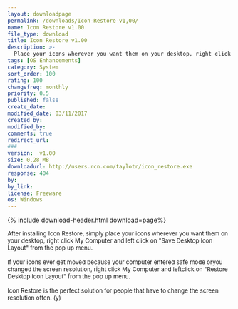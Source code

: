 ```yaml
---
layout: downloadpage
permalink: /downloads/Icon-Restore-v1,00/
name: Icon Restore v1.00
file_type: download
title: Icon Restore v1.00
description: >-
  Place your icons wherever you want them on your desktop, right click My Computer and select "Save Desktop Icon Layout"
tags: [OS Enhancements]
category: System
sort_order: 100
rating: 100
changefreq: monthly
priority: 0.5
published: false
create_date: 
modified_date: 03/11/2017
created_by: 
modified_by: 
comments: true
redirect_url: 
### 
version:  v1.00
size: 0.28 MB
downloadurl: http://users.rcn.com/taylotr/icon_restore.exe
response: 404
by: 
by_link: 
license: Freeware
os: Windows
---
```


{% include download-header.html download=page%}

<p style="fix-download-text !important">
<p><font size="2">After installing Icon Restore, simply place your icons wherever you want them on your desktop, right click My Computer and left click on "Save Desktop Icon Layout" from the pop up menu.<br />
<br />
If your icons ever get moved because your computer entered safe mode oryou changed the screen resolution, right click My Computer and leftclick on "Restore Desktop Icon Layout" from the pop up menu.<br />
<br />
Icon Restore is the perfect solution for people that have to change the screen resolution often. (y)</font></p></p>
